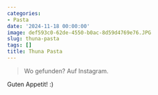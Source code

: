 ```yaml
---
categories:
- Pasta
date: '2024-11-18 00:00:00'
image: def593c0-62de-4550-b0ac-8d59d4769e76.JPG
slug: thuna-pasta
tags: []
title: Thuna Pasta
---
```



> Wo gefunden? Auf Instagram.

Guten Appetit! :)